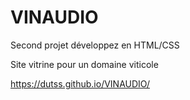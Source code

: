 # VINAUDIO

Second projet développez en HTML/CSS

Site vitrine pour un domaine viticole

https://dutss.github.io/VINAUDIO/
